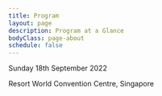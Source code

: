 ```yaml
---
title: Program
layout: page
description: Program at a Glance
bodyClass: page-about
schedule: false
---
```


Sunday 18th September 2022

Resort World Convention Centre, Singapore
